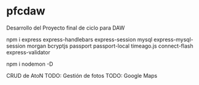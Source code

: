 # pfcdaw
Desarrollo del Proyecto final de ciclo para DAW


npm i express express-handlebars express-session mysql express-mysql-session morgan bcryptjs passport passport-local timeago.js connect-flash express-validator

npm i  nodemon -D

CRUD de AtoN
TODO: Gestión de fotos
TODO: Google Maps
